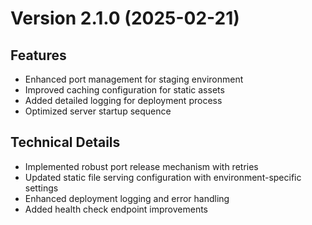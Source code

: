 # Version 2.1.0 (2025-02-21)

## Features
- Enhanced port management for staging environment
- Improved caching configuration for static assets
- Added detailed logging for deployment process
- Optimized server startup sequence

## Technical Details
- Implemented robust port release mechanism with retries
- Updated static file serving configuration with environment-specific settings
- Enhanced deployment logging and error handling
- Added health check endpoint improvements
